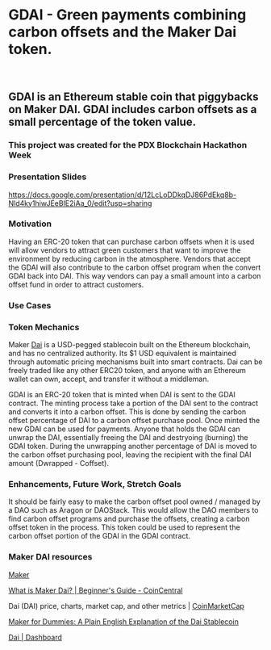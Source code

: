 GDAI - Green payments combining carbon offsets and the Maker Dai token.
====

 

GDAI is an Ethereum stable coin that piggybacks on Maker DAI. GDAI includes carbon offsets as a small percentage of the token value.
----

### This project was created for the PDX Blockchain Hackathon Week

### Presentation Slides

https://docs.google.com/presentation/d/12LcLoDDkqDJ86PdEkq8b-Nld4ky1hiwJEeBIE2iAa_0/edit?usp=sharing

### Motivation

Having an ERC-20 token that can purchase carbon offsets when it is used will allow vendors to attract green customers that want to improve the environment by reducing carbon in the atmosphere. Vendors that accept the GDAI will also contribute to the carbon offset program when the convert GDAI back into DAI. This way vendors can pay a small amount into a carbon offset fund in order to attract customers.

### Use Cases



### Token Mechanics

Maker [Dai](https://makerdao.com/en/dai) is a USD-pegged stablecoin built on the Ethereum blockchain, and has no centralized authority. Its $1 USD equivalent is maintained through automatic pricing mechanisms built into smart contracts. Dai can be freely traded like any other ERC20 token, and anyone with an Ethereum wallet can own, accept, and transfer it without a middleman.

GDAI is an ERC-20 token that is minted when DAI is sent to the GDAI contract. The minting process take a portion of the DAI sent to the contract and converts it into a carbon offset. This is done by sending the carbon offset percentage of DAI to a carbon offset purchase pool. Once minted the new GDAI can be used for payments. Anyone that holds the GDAI can unwrap the DAI, essentially freeing the DAI and destryoing (burning) the GDAI token. During the unwrapping another percentage of DAI is moved to the carbon offset purchasing pool, leaving the recipient with the final DAI amount (Dwrapped - Coffset).

### Enhancements, Future Work, Stretch Goals

It should be fairly easy to make the carbon offset pool owned / managed by a DAO such as Aragon or DAOStack. This would allow the DAO members to find carbon offset programs and purchase the offsets, creating a carbon offset token in the process. This token could be used to represent the carbon offset portion of the GDAI in the GDAI contract.

### Maker DAI resources

[Maker](https://makerdao.com/en/)

[What is Maker Dai? | Beginner's Guide - CoinCentral](https://coincentral.com/maker-dai-beginner-guide/)

Dai (DAI) price, charts, market cap, and other metrics | [CoinMarketCap](https://coinmarketcap.com/currencies/dai/#markets)

[Maker for Dummies: A Plain English Explanation of the Dai Stablecoin](https://medium.com/cryptolinks/maker-for-dummies-a-plain-english-explanation-of-the-dai-stablecoin-e4481d79b90)

[Dai | Dashboard](https://dai.makerdao.com/)
